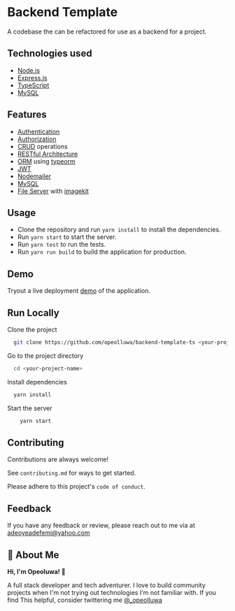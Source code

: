 # Backend Template

A codebase the can be refactored for use as a backend for a project.

## Technologies used

- [Node.js](https://nodejs.org/)
- [Express.js](https://expressjs.com/)
- [TypeScript](https://www.typescriptlang.org/)
- [MySQL](https://www.mysql.com/)

## Features

- [Authentication](#authentication)
- [Authorization](#authorization)
- [CRUD](#crud) operations
- [RESTful Architecture](#rest)
- [ORM](#orm) using [typeorm](https://typeorm.io/)
- [JWT](#jwt)
- [Nodemailer](#nodemailer)
- [MySQL](#mysql)
- [File Server](#file-server) with [imagekit](https://imagekit.io/)

## Usage

- Clone the repository and run `yarn install` to install the dependencies.
- Run `yarn start` to start the server.
- Run `yarn test` to run the tests.
- Run `yarn run build` to build the application for production.

## Demo

Tryout a live deployment [demo](example.com) of the application.

## Run Locally

Clone the project

```bash
  git clone https://github.com/opeolluwa/backend-template-ts <your-project-name>
```

Go to the project directory

```bash
  cd <your-project-name>
```

Install dependencies

```bash
  yarn install
```

Start the server

```bash
    yarn start
```

## Contributing

Contributions are always welcome!

See `contributing.md` for ways to get started.

Please adhere to this project's `code of conduct`.

## Feedback

If you have any feedback or review, please reach out to me via at <a href="mailto:adeoyeadefemi@yahoo.com">adeoyeadefemi@yahoo.com</a>

## 🚀 About Me

**Hi, I'm Opeoluwa! 👋**

A full stack developer and tech adventurer. I love to build community projects when I'm not trying out technologies I'm not familiar with.
If you find This helpful, consider twittering me [@_opeolluwa](https://twitter.com/_opeolluwa)
